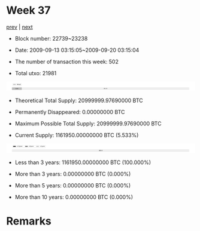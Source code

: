 # Week 37

[prev](week0036.md) | [next](week0038.md)

- Block number: 22739~23238

- Date: 2009-09-13 03:15:05~2009-09-20 03:15:04

- The number of transaction this week: 502

- Total utxo: 21981

![](../images/mined_week0037.png)

- Theoretical Total Supply: 20999999.97690000 BTC

- Permanently Disappeared: 0.00000000 BTC

- Maximum Possible Total Supply: 20999999.97690000 BTC

- Current Supply: 1161950.00000000 BTC (5.533%)

![](../images/year_week0037.png)


- Less than 3 years: 1161950.00000000 BTC (100.000%)

- More than 3 years: 0.00000000 BTC (0.000%)

- More than 5 years: 0.00000000 BTC (0.000%)

- More than 10 years: 0.00000000 BTC (0.000%)

# Remarks

